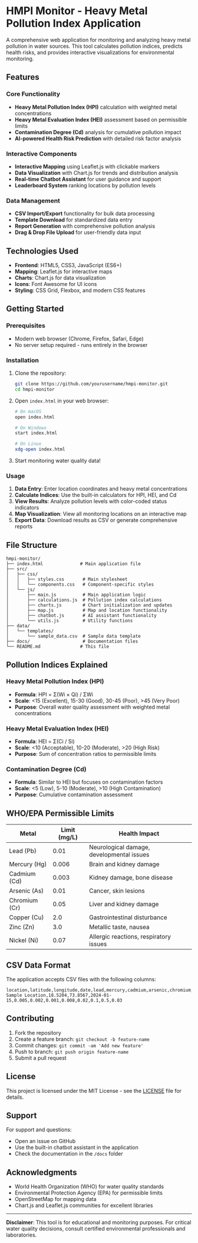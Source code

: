 # HMPI Monitor - Heavy Metal Pollution Index Application

A comprehensive web application for monitoring and analyzing heavy metal pollution in water sources. This tool calculates pollution indices, predicts health risks, and provides interactive visualizations for environmental monitoring.

## Features

### Core Functionality
- **Heavy Metal Pollution Index (HPI)** calculation with weighted metal concentrations
- **Heavy Metal Evaluation Index (HEI)** assessment based on permissible limits
- **Contamination Degree (Cd)** analysis for cumulative pollution impact
- **AI-powered Health Risk Prediction** with detailed risk factor analysis

### Interactive Components
- **Interactive Mapping** using Leaflet.js with clickable markers
- **Data Visualization** with Chart.js for trends and distribution analysis
- **Real-time Chatbot Assistant** for user guidance and support
- **Leaderboard System** ranking locations by pollution levels

### Data Management
- **CSV Import/Export** functionality for bulk data processing
- **Template Download** for standardized data entry
- **Report Generation** with comprehensive pollution analysis
- **Drag & Drop File Upload** for user-friendly data input

## Technologies Used

- **Frontend**: HTML5, CSS3, JavaScript (ES6+)
- **Mapping**: Leaflet.js for interactive maps
- **Charts**: Chart.js for data visualization
- **Icons**: Font Awesome for UI icons
- **Styling**: CSS Grid, Flexbox, and modern CSS features

## Getting Started

### Prerequisites
- Modern web browser (Chrome, Firefox, Safari, Edge)
- No server setup required - runs entirely in the browser

### Installation
1. Clone the repository:
   ```bash
   git clone https://github.com/yourusername/hmpi-monitor.git
   cd hmpi-monitor
   ```

2. Open `index.html` in your web browser:
   ```bash
   # On macOS
   open index.html
   
   # On Windows
   start index.html
   
   # On Linux
   xdg-open index.html
   ```

3. Start monitoring water quality data!

### Usage
1. **Data Entry**: Enter location coordinates and heavy metal concentrations
2. **Calculate Indices**: Use the built-in calculators for HPI, HEI, and Cd
3. **View Results**: Analyze pollution levels with color-coded status indicators
4. **Map Visualization**: View all monitoring locations on an interactive map
5. **Export Data**: Download results as CSV or generate comprehensive reports

## File Structure

```
hmpi-monitor/
├── index.html              # Main application file
├── src/
│   ├── css/
│   │   ├── styles.css       # Main stylesheet
│   │   └── components.css   # Component-specific styles
│   └── js/
│       ├── main.js          # Main application logic
│       ├── calculations.js  # Pollution index calculations
│       ├── charts.js        # Chart initialization and updates
│       ├── map.js           # Map and location functionality
│       ├── chatbot.js       # AI assistant functionality
│       └── utils.js         # Utility functions
├── data/
│   └── templates/
│       └── sample_data.csv  # Sample data template
├── docs/                    # Documentation files
└── README.md               # This file
```

## Pollution Indices Explained

### Heavy Metal Pollution Index (HPI)
- **Formula**: HPI = Σ(Wi × Qi) / ΣWi
- **Scale**: <15 (Excellent), 15-30 (Good), 30-45 (Poor), >45 (Very Poor)
- **Purpose**: Overall water quality assessment with weighted metal concentrations

### Heavy Metal Evaluation Index (HEI)
- **Formula**: HEI = Σ(Ci / Si)
- **Scale**: <10 (Acceptable), 10-20 (Moderate), >20 (High Risk)
- **Purpose**: Sum of concentration ratios to permissible limits

### Contamination Degree (Cd)
- **Formula**: Similar to HEI but focuses on contamination factors
- **Scale**: <5 (Low), 5-10 (Moderate), >10 (High Contamination)
- **Purpose**: Cumulative contamination assessment

## WHO/EPA Permissible Limits

| Metal | Limit (mg/L) | Health Impact |
|-------|--------------|---------------|
| Lead (Pb) | 0.01 | Neurological damage, developmental issues |
| Mercury (Hg) | 0.006 | Brain and kidney damage |
| Cadmium (Cd) | 0.003 | Kidney damage, bone disease |
| Arsenic (As) | 0.01 | Cancer, skin lesions |
| Chromium (Cr) | 0.05 | Liver and kidney damage |
| Copper (Cu) | 2.0 | Gastrointestinal disturbance |
| Zinc (Zn) | 3.0 | Metallic taste, nausea |
| Nickel (Ni) | 0.07 | Allergic reactions, respiratory issues |

## CSV Data Format

The application accepts CSV files with the following columns:
```csv
location,latitude,longitude,date,lead,mercury,cadmium,arsenic,chromium,copper,zinc,nickel
Sample Location,18.5204,73.8567,2024-01-15,0.005,0.002,0.001,0.008,0.02,0.1,0.5,0.03
```

## Contributing

1. Fork the repository
2. Create a feature branch: `git checkout -b feature-name`
3. Commit changes: `git commit -am 'Add new feature'`
4. Push to branch: `git push origin feature-name`
5. Submit a pull request

## License

This project is licensed under the MIT License - see the [LICENSE](LICENSE) file for details.

## Support

For support and questions:
- Open an issue on GitHub
- Use the built-in chatbot assistant in the application
- Check the documentation in the `/docs` folder

## Acknowledgments

- World Health Organization (WHO) for water quality standards
- Environmental Protection Agency (EPA) for permissible limits
- OpenStreetMap for mapping data
- Chart.js and Leaflet.js communities for excellent libraries

---

**Disclaimer**: This tool is for educational and monitoring purposes. For critical water quality decisions, consult certified environmental professionals and laboratories.
